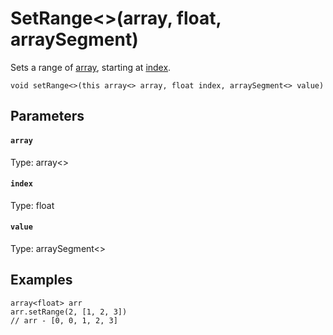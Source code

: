 # SetRange<>(array, float, arraySegment)

Sets a range of [array](#array), starting at [index](#index).

```
void setRange<>(this array<> array, float index, arraySegment<> value)
```

## Parameters

#### `array`
Type: array<>

#### `index`
Type: float

#### `value`
Type: arraySegment<>

## Examples

``` fcs
array<float> arr
arr.setRange(2, [1, 2, 3])
// arr - [0, 0, 1, 2, 3]
```


